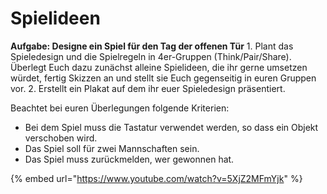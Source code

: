 # Spielideen

**Aufgabe: Designe ein Spiel für den Tag der offenen Tür** 1. Plant das Spieledesign und die Spielregeln in 4er-Gruppen \(Think/Pair/Share\). Überlegt Euch dazu zunächst alleine Spielideen, die ihr gerne umsetzen würdet, fertig Skizzen an und stellt sie Euch gegenseitig in euren Gruppen vor. 2. Erstellt ein Plakat auf dem ihr euer Spieledesign präsentiert.

Beachtet bei euren Überlegungen folgende Kriterien:

* Bei dem Spiel muss die Tastatur verwendet werden, so dass ein Objekt verschoben wird.
* Das Spiel soll für zwei Mannschaften sein.
* Das Spiel muss zurückmelden, wer gewonnen hat.

{% embed url="https://www.youtube.com/watch?v=5XjZ2MFmYjk" %}


